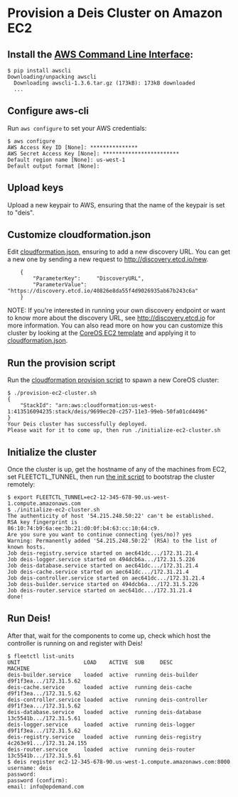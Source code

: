 # Provision a Deis Cluster on Amazon EC2

## Install the [AWS Command Line Interface][aws-cli]:
```console
$ pip install awscli
Downloading/unpacking awscli
  Downloading awscli-1.3.6.tar.gz (173kB): 173kB downloaded
  ...
```

## Configure aws-cli
Run `aws configure` to set your AWS credentials:
```console
$ aws configure
AWS Access Key ID [None]: ***************
AWS Secret Access Key [None]: ************************
Default region name [None]: us-west-1
Default output format [None]:
```

## Upload keys
Upload a new keypair to AWS, ensuring that the name of the keypair is set to "deis".

## Customize cloudformation.json
Edit [cloudformation.json][cf-params], ensuring to add a new discovery URL.
You can get a new one by sending a new request to http://discovery.etcd.io/new.
```console
    {
        "ParameterKey":     "DiscoveryURL",
        "ParameterValue":   "https://discovery.etcd.io/40826e8da55f4d9026935ab67b243c6a"
    }
```
NOTE: If you're interested in running your own discovery endpoint or want to know more
about the discovery URL, see http://discovery.etcd.io for more information. You can also
read more on how you can customize this cluster by looking at the
[CoreOS EC2 template][template] and applying it to [cloudformation.json][cf-params].

## Run the provision script
Run the [cloudformation provision script][pro-script] to spawn a new CoreOS cluster:
```console
$ ./provision-ec2-cluster.sh
{
    "StackId": "arn:aws:cloudformation:us-west-1:413516094235:stack/deis/9699ec20-c257-11e3-99eb-50fa01cd4496"
}
Your Deis cluster has successfully deployed.
Please wait for it to come up, then run ./initialize-ec2-cluster.sh
```

## Initialize the cluster
Once the cluster is up, get the hostname of any of the machines from EC2, set
FLEETCTL_TUNNEL, then run [the init script][init-script] to bootstrap the cluster
remotely:
```console
$ export FLEETCTL_TUNNEL=ec2-12-345-678-90.us-west-1.compute.amazonaws.com
$ ./initialize-ec2-cluster.sh
The authenticity of host '54.215.248.50:22' can't be established.
RSA key fingerprint is 86:10:74:b9:6a:ee:3b:21:d0:0f:b4:63:cc:10:64:c9.
Are you sure you want to continue connecting (yes/no)? yes
Warning: Permanently added '54.215.248.50:22' (RSA) to the list of known hosts.
Job deis-registry.service started on aec641dc.../172.31.21.4
Job deis-logger.service started on 494dcb6a.../172.31.5.226
Job deis-database.service started on aec641dc.../172.31.21.4
Job deis-cache.service started on aec641dc.../172.31.21.4
Job deis-controller.service started on aec641dc.../172.31.21.4
Job deis-builder.service started on 494dcb6a.../172.31.5.226
Job deis-router.service started on aec641dc.../172.31.21.4
done!
```

## Run Deis!
After that, wait for the components to come up, check which host the controller is
running on and register with Deis!
```
$ fleetctl list-units
UNIT                    LOAD    ACTIVE  SUB     DESC            MACHINE
deis-builder.service    loaded  active  running deis-builder    d9f1f3ea.../172.31.5.62
deis-cache.service      loaded  active  running deis-cache      d9f1f3ea.../172.31.5.62
deis-controller.service loaded  active  running deis-controller d9f1f3ea.../172.31.5.62
deis-database.service   loaded  active  running deis-database   13c5541b.../172.31.5.61
deis-logger.service     loaded  active  running deis-logger     d9f1f3ea.../172.31.5.62
deis-registry.service   loaded  active  running deis-registry   4c263e91.../172.31.24.155
deis-router.service     loaded  active  running deis-router     13c5541b.../172.31.5.61
$ deis register ec2-12-345-678-90.us-west-1.compute.amazonaws.com:8000
username: deis
password:
password (confirm):
email: info@opdemand.com
```

[aws-cli]: https://github.com/aws/aws-cli
[template]: https://s3.amazonaws.com/coreos.com/dist/aws/coreos-alpha.template
[cf-params]: cloudformation.json
[pro-script]: provision-ec2-cluster.sh
[init-script]: initialize-ec2-cluster.sh
